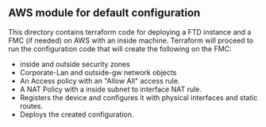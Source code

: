 ## AWS module for default configuration

This directory contains terraform code for deploying
a FTD instance and a FMC (if needed) on AWS with an inside machine.
Terraform will proceed to run the configuration code
that will create the following on the FMC:

- inside and outside security zones
- Corporate-Lan and outside-gw network objects
- An Access policy with an "Allow All" access rule.
- A NAT Policy with a inside subnet to interface NAT rule.
- Registers the device and configures it with physical interfaces and static routes.
- Deploys the created configuration.

